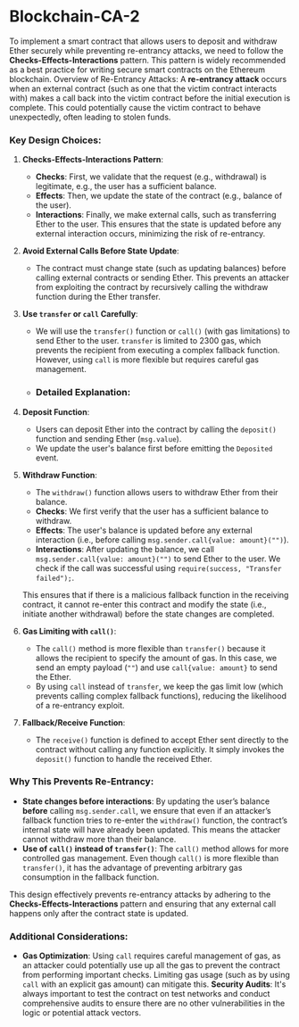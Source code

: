 # Blockchain-CA-2
To implement a smart contract that allows users to deposit and withdraw Ether securely while preventing re-entrancy attacks, we need to follow the **Checks-Effects-Interactions** pattern. This pattern is widely recommended as a best practice for writing secure smart contracts on the Ethereum blockchain.
Overview of Re-Entrancy Attacks:
A **re-entrancy attack** occurs when an external contract (such as one that the victim contract interacts with) makes a call back into the victim contract before the initial execution is complete. This could potentially cause the victim contract to behave unexpectedly, often leading to stolen funds.
### Key Design Choices:

1. **Checks-Effects-Interactions Pattern**:
   - **Checks**: First, we validate that the request (e.g., withdrawal) is legitimate, e.g., the user has a sufficient balance.
   - **Effects**: Then, we update the state of the contract (e.g., balance of the user).
   - **Interactions**: Finally, we make external calls, such as transferring Ether to the user. This ensures that the state is updated before any external interaction occurs, minimizing the risk of re-entrancy.

2. **Avoid External Calls Before State Update**:
   - The contract must change state (such as updating balances) before calling external contracts or sending Ether. This prevents an attacker from exploiting the contract by recursively calling the withdraw function during the Ether transfer.

3. **Use `transfer` or `call` Carefully**:
   - We will use the `transfer()` function or `call()` (with gas limitations) to send Ether to the user. `transfer` is limited to 2300 gas, which prevents the recipient from executing a complex fallback function. However, using `call` is more flexible but requires careful gas management.
   - ### Detailed Explanation:

1. **Deposit Function**:
   - Users can deposit Ether into the contract by calling the `deposit()` function and sending Ether (`msg.value`).
   - We update the user's balance first before emitting the `Deposited` event.

2. **Withdraw Function**:
   - The `withdraw()` function allows users to withdraw Ether from their balance.
   - **Checks**: We first verify that the user has a sufficient balance to withdraw.
   - **Effects**: The user's balance is updated before any external interaction (i.e., before calling `msg.sender.call{value: amount}("")`).
   - **Interactions**: After updating the balance, we call `msg.sender.call{value: amount}("")` to send Ether to the user. We check if the call was successful using `require(success, "Transfer failed");`.
   
   This ensures that if there is a malicious fallback function in the receiving contract, it cannot re-enter this contract and modify the state (i.e., initiate another withdrawal) before the state changes are completed.

3. **Gas Limiting with `call()`**:
   - The `call()` method is more flexible than `transfer()` because it allows the recipient to specify the amount of gas. In this case, we send an empty payload (`""`) and use `call{value: amount}` to send the Ether.
   - By using `call` instead of `transfer`, we keep the gas limit low (which prevents calling complex fallback functions), reducing the likelihood of a re-entrancy exploit.

4. **Fallback/Receive Function**:
   - The `receive()` function is defined to accept Ether sent directly to the contract without calling any function explicitly. It simply invokes the `deposit()` function to handle the received Ether.
   
### Why This Prevents Re-Entrancy:

- **State changes before interactions**: By updating the user’s balance **before** calling `msg.sender.call`, we ensure that even if an attacker’s fallback function tries to re-enter the `withdraw()` function, the contract’s internal state will have already been updated. This means the attacker cannot withdraw more than their balance.
- **Use of `call()` instead of `transfer()`**: The `call()` method allows for more controlled gas management. Even though `call()` is more flexible than `transfer()`, it has the advantage of preventing arbitrary gas consumption in the fallback function.
  
This design effectively prevents re-entrancy attacks by adhering to the **Checks-Effects-Interactions** pattern and ensuring that any external call happens only after the contract state is updated.

### Additional Considerations:
- **Gas Optimization**: Using `call` requires careful management of gas, as an attacker could potentially use up all the gas to prevent the contract from performing important checks. Limiting gas usage (such as by using `call` with an explicit gas amount) can mitigate this.
**Security Audits**: It's always important to test the contract on test networks and conduct comprehensive audits to ensure there are no other vulnerabilities in the logic or potential attack vectors.
